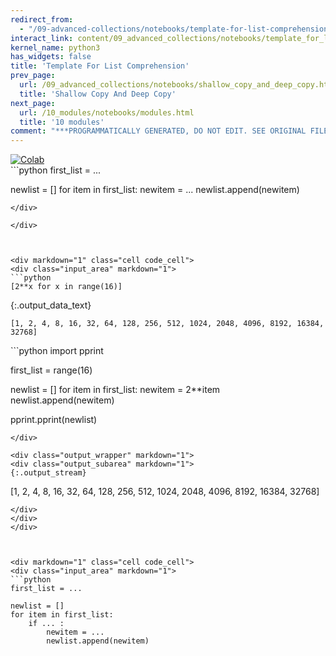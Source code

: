 ```yaml
---
redirect_from:
  - "/09-advanced-collections/notebooks/template-for-list-comprehension"
interact_link: content/09_advanced_collections/notebooks/template_for_list_comprehension.ipynb
kernel_name: python3
has_widgets: false
title: 'Template For List Comprehension'
prev_page:
  url: /09_advanced_collections/notebooks/shallow_copy_and_deep_copy.html
  title: 'Shallow Copy And Deep Copy'
next_page:
  url: /10_modules/notebooks/modules.html
  title: '10 modules'
comment: "***PROGRAMMATICALLY GENERATED, DO NOT EDIT. SEE ORIGINAL FILES IN /content***"
---
```

<a href="https://colab.research.google.com/github/aviadr1/learn-python/blob/master/live%20class%20demonstrations/lesson%2009%20-%20template%20for%20list%20comprehension.ipynb" target="_blank">
<img src="https://colab.research.google.com/assets/colab-badge.svg" 
     title="Open this file in Google Colab" alt="Colab"/>
</a>




<div markdown="1" class="cell code_cell">
<div class="input_area" markdown="1">
```python
first_list = ...

newlist = []
for item in first_list:
    newitem = ...
    newlist.append(newitem)
    
    
    

```
</div>

</div>



<div markdown="1" class="cell code_cell">
<div class="input_area" markdown="1">
```python
[2**x for x in range(16)]

```
</div>

<div class="output_wrapper" markdown="1">
<div class="output_subarea" markdown="1">


{:.output_data_text}
```
[1, 2, 4, 8, 16, 32, 64, 128, 256, 512, 1024, 2048, 4096, 8192, 16384, 32768]
```


</div>
</div>
</div>



<div markdown="1" class="cell code_cell">
<div class="input_area" markdown="1">
```python
import pprint

first_list = range(16)

newlist = []
for item in first_list:
    newitem = 2**item
    newlist.append(newitem)
    
pprint.pprint(newlist)

```
</div>

<div class="output_wrapper" markdown="1">
<div class="output_subarea" markdown="1">
{:.output_stream}
```
[1, 2, 4, 8, 16, 32, 64, 128, 256, 512, 1024, 2048, 4096, 8192, 16384, 32768]
```
</div>
</div>
</div>



<div markdown="1" class="cell code_cell">
<div class="input_area" markdown="1">
```python
first_list = ...

newlist = []
for item in first_list:
    if ... :
        newitem = ...
        newlist.append(newitem)
    

```
</div>

</div>

